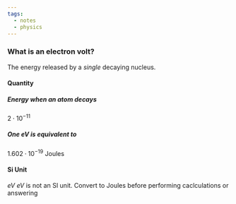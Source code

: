 ```yaml
---
tags:
  - notes
  - physics
---
```

### What is an electron volt?
The energy released by a *single* decaying nucleus. 
#### Quantity
##### Energy when an atom decays
$2\cdot 10^{-11}$
##### One $eV$ is equivalent to
$1.602\cdot 10^{-19}$ Joules
#### Si Unit
$eV$ 
$eV$ is not an SI unit. Convert to Joules before performing caclculations or answering
